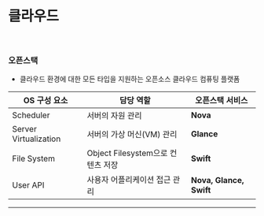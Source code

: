 # 클라우드

<br>

### 오픈스택

* 클라우드 환경에 대한 모든 타입을 지원하는 오픈소스 클라우드 컴퓨팅 플랫폼

| **OS 구성 요소**      | **담당 역할**                     | **오픈스택 서비스**     |
| --------------------- | --------------------------------- | ----------------------- |
| Scheduler             | 서버의 자원 관리                  | **Nova**                |
| Server Virtualization | 서버의 가상 머신(VM) 관리         | **Glance**              |
| File System           | Object Filesystem으로 컨텐츠 저장 | **Swift**               |
| User API              | 사용자 어플리케이션 접근 관리     | **Nova, Glance, Swift** |



---

